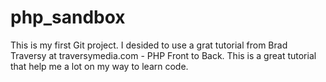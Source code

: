 # php_sandbox
This is my first Git project.
I desided to use a grat tutorial from Brad Traversy at traversymedia.com - PHP Front to Back.
This is a great tutorial that help me a lot on my way to learn code.
